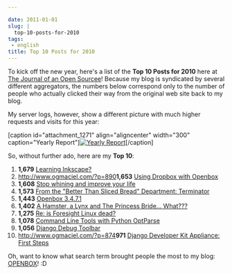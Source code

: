 ```yaml
---

date: 2011-01-01
slug: |
  top-10-posts-for-2010
tags:
 - english
title: Top 10 Posts for 2010
---
```


To kick off the new year, here's a list of the **Top 10 Posts for 2010**
here at [The Journal of an Open Sourcee](http://www.ogmaciel.com/)!
Because my blog is syndicated by several different aggregators, the
numbers below correspond only to the number of people who actually
clicked their way from the original web site back to my blog.

My server logs, however, show a different picture with much higher
requests and visits for this year:

\[caption id="attachment_1271" align="aligncenter" width="300"
caption="Yearly Report"\][![Yearly
Report](http://www.ogmaciel.com/wp-content/uploads/2010/12/yearlyreport-300x90.png)](http://www.ogmaciel.com/wp-content/uploads/2010/12/yearlyreport.png)\[/caption\]

So, without further ado, here are my **Top 10**:

1.  **1,679** [Learning Inkscape?](http://www.ogmaciel.com/?p=890)
2.  <http://www.ogmaciel.com/?p=890>**1,653** [Using Dropbox with
    Openbox](http://www.ogmaciel.com/?p=606)
3.  **1,608** [Stop whining and improve your
    life](http://www.ogmaciel.com/?p=884)
4.  **1,573** [From the "Better Than Sliced Bread" Department:
    Terminator](http://www.ogmaciel.com/?p=914)
5.  **1,443** [Openbox 3.4.7.1](http://www.ogmaciel.com/?p=468)
6.  **1,402** [A Hamster, a Lynx and The Princess Bride...
    What???](http://www.ogmaciel.com/?p=1004)
7.  **1,275** [Re: is Foresight Linux
    dead?](http://www.ogmaciel.com/?p=781)
8.  **1,078** [Command Line Tools with Python
    OptParse](http://www.ogmaciel.com/?p=900)
9.  **1,056** [Django Debug Toolbar](http://www.ogmaciel.com/?p=874)
10. <http://www.ogmaciel.com/?p=874>**971** [Django Developer Kit
    Appliance: First Steps](http://www.ogmaciel.com/?p=828)

Oh, want to know what search term brought people the most to my blog:
[OPENBOX](http://openbox.org)! :D
